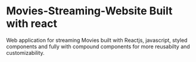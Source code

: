 # Movies-Streaming-Website Built with react


Web application for streaming Movies built with Reactjs, javascript, styled components and fully with compound components for more reusabilty and customizability.
